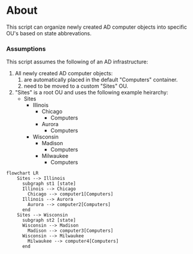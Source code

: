 # About

This script can organize newly created AD computer objects into specific OU's based on state abbrevations.

### Assumptions

This script assumes the following of an AD infrastructure:
1. All newly created AD computer objects:
    1. are automatically placed in the default "Computers" container.
    2. need to be moved to a custom "Sites" OU.
2. "Sites" is a root OU and uses the following example heirarchy:
    - Sites
      - Illinois
        - Chicago
          - Computers
        - Aurora
          - Computers
      - Wisconsin
        - Madison
          - Computers
        - Milwaukee
          - Computers

```mermaid
flowchart LR
    Sites --> Illinois
      subgraph st1 [state]
      Illinois --> Chicago
        Chicago --> computer1[Computers]
      Illinois --> Aurora
        Aurora --> computer2[Computers]
      end
    Sites --> Wisconsin
      subgraph st2 [state]
      Wisconsin --> Madison
        Madison --> computer3[Computers]
      Wisconsin --> Milwaukee
        Milwaukee --> computer4[Computers]
      end
```

